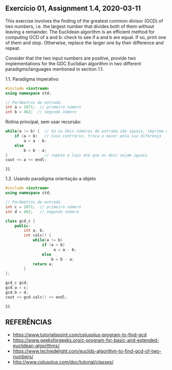 ## Exercício 01, Assignment 1.4, 2020-03-11

This exercise involves the finding of the greatest common divisor (GCD) of two numbers, i.e. the largest number that divides both of them without leaving a remainder. The Euclidean algorithm is an efficient method for computing GCD of a and b: check to see if a and b are equal. If so, print one of them and stop. Otherwise, replace the larger one by their difference and repeat.

Consider that the two input numbers are positive, provide two implementations for the GDC Euclidian algorithm in two different paradigms/languages mentioned in section 1.1.

1.1. Paradigma imperativo


```c++
#include <iostream>
using namespace std;

// Parâmetros de entrada
int a = 1071;  // primeiro número
int b = 462;  // segundo número
```

Rotina principal, sem usar recursão:


```c++
while(a != b) {  // Se os dois números de entrada são iguais, imprime um deles
    if (a > b)   // Caso contrário, troca o maior pela sua diferença
        a = a - b;
    else
        b = b - a;
}                // repete o laço até que os dois sejam iguais
cout << a << endl;
```

    21


1.2. Usando paradigma orientação a objeto


```c++
#include <iostream>
using namespace std;

// Parâmetros de entrada
int c = 1071;  // primeiro número
int d = 462;   // segundo número

class gcd_c {
    public:
        int a, b;
        int calc() {
            while(a != b)
                if (a > b)
                     a = a - b;
                else
                    b = b - a;
            return a;
        }
};

gcd_c gcd;
gcd.a = c;
gcd.b = d;
cout << gcd.calc() << endl;

```

    21


## REFERÊNCIAS

- https://www.tutorialspoint.com/cplusplus-program-to-find-gcd
- https://www.geeksforgeeks.org/c-program-for-basic-and-extended-euclidean-algorithms/
- https://www.techiedelight.com/euclids-algorithm-to-find-gcd-of-two-numbers/
- http://www.cplusplus.com/doc/tutorial/classes/
